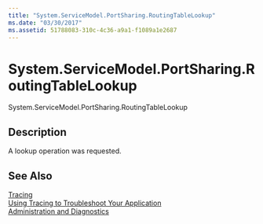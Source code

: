 ```yaml
---
title: "System.ServiceModel.PortSharing.RoutingTableLookup"
ms.date: "03/30/2017"
ms.assetid: 51788083-310c-4c36-a9a1-f1089a1e2687
---
```

# System.ServiceModel.PortSharing.RoutingTableLookup
System.ServiceModel.PortSharing.RoutingTableLookup  
  
## Description  
 A lookup operation was requested.  
  
## See Also  
 [Tracing](../../../../../docs/framework/wcf/diagnostics/tracing/index.md)  
 [Using Tracing to Troubleshoot Your Application](../../../../../docs/framework/wcf/diagnostics/tracing/using-tracing-to-troubleshoot-your-application.md)  
 [Administration and Diagnostics](../../../../../docs/framework/wcf/diagnostics/index.md)
